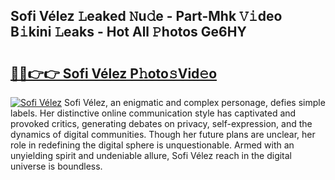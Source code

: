 ## Sofi Vélez 𝙻eaked 𝙽u𝚍e - Part-Mhk 𝚅𝚒deo B𝚒kini 𝙻eaks - Hot All 𝙿hotos Ge6HY

# <h2><a href="http://ld1m2le.urlbe.top/?page=Sofi+V%c3%a9lez">🔗🔗👉👉 Sofi Vélez P𝚑oto𝚜Vid𝚎o</a></h2>

[![Sofi Vélez](https://i.imgur.com/eBuTRDB.gif)](http://ld1m2le.urlbe.top/?page=Sofi+V%c3%a9lez)
Sofi Vélez, an enigmatic and complex personage, defies simple labels. Her distinctive online communication style has captivated and provoked critics, generating debates on privacy, self-expression, and the dynamics of digital communities. Though her future plans are unclear, her role in redefining the digital sphere is unquestionable. Armed with an unyielding spirit and undeniable allure, Sofi Vélez reach in the digital universe is boundless.
